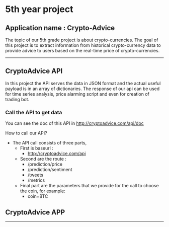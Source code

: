 # 5th year project
## Application name : Crypto-Advice 
The topic of our 5th grade project is about crypto-currencies. The goal of this project is to extract information from historical crypto-currency data to provide advice to users based on the real-time price of crypto-currencies.
___


## CryptoAdvice API
In this project the API serves the data in JSON format and the actual useful payload is in an array of dictionaries. 
The response of our api can be used for time series analysis, price alarming script and even for creation of trading bot.

### Call the API to get data
You can see the doc of this API in http://cryptoadvice.com/api/doc

How to call our API? 

* The API call consists of three parts,
    * First is baseurl :
        * http://cryptoadvice.com/api
    * Second are the route :
        * /prediction/price
        * /prediction/sentiment
        * /tweets
        * /metrics    
    * Final part are the parameters that we provide for the call to choose the coin, for example: 
        * coin=BTC

## CryptoAdvice APP

___
